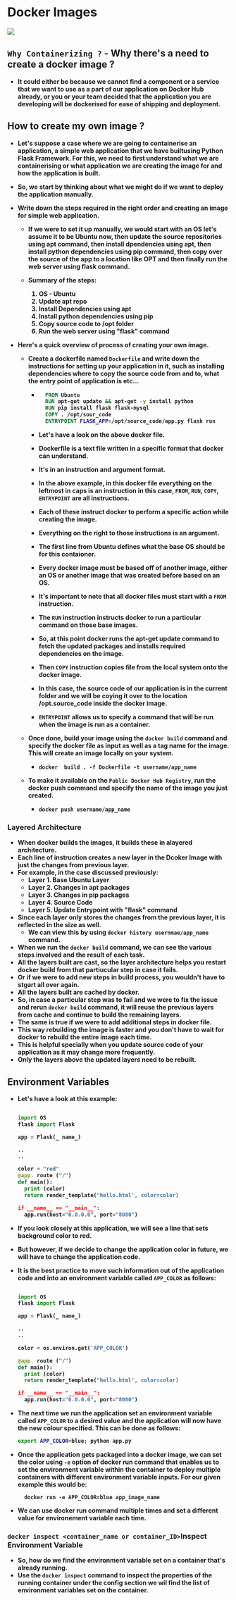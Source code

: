 <p align="justify">
<strong>

# Docker Images

![](https://github.com/amandewatnitrr/docker-tutorial/blob/master/imgs/docker-in.png)

## `Why Containerizing ?` - Why there's a need to create a docker image ?

- It could either be because we cannot find a component or a service that we want to use as a part of our application on Docker Hub already, or you or your team decided that the application you are developing will be dockerised for ease of shipping and deployment.

## How to create my own image ?

- Let's suppose a case where we are going to containerise an application, a simple web application that we have builtusing Python Flask Framework. For this, we need to first understand what we are containerising or what application we are creating the image for and how the application is built.
- So, we start by thinking about what we might do if we want to deploy the application manually.
- Write down the steps required in the right order and creating an image for simple web application.
  - If we were to set it up manually, we would start with an OS let's assume it to be Ubuntu now, then update the source repositories using apt command, then install dpendencies using apt, then install python dependencies using pip command, then copy over the source of the app to a location like OPT and then finally run the web server using flask command.
  
  - Summary of the steps:
    <ol>

    <li>OS - Ubuntu</li>
    <li>Update apt repo</li>
    <li>Install Dependencies using apt</li>
    <li>Install python dependencies using pip</li>
    <li>Copy source code to /opt folder</li>
    <li>Run the web server using "flask" command</li>

    </ol>

- Here's a quick overview of process of creating your own image.
  - Create a dockerfile named `Dockerfile` and write down the instructions for setting up your application in it, such as installing dependencies where to copy the source code from and to, what the entry point of application is etc...

    - ```Dockerfile
        FROM Ubuntu
        RUN apt-get update && apt-get -y install python
        RUN pip install flask flask-mysql
        COPY . /opt/sour_code
        ENTRYPOINT FLASK_APP=/opt/source_code/app.py flask run
      ```

    - Let's have a look on the above docker file.
    - Dockerfile is a text file written in a specific format that docker can understand.
    - It's in an instruction and argument format.
    - In the above example, in this docker file everything on the leftmost in caps is an instruction in this case, `FROM`, `RUN`, `COPY`, `ENTRYPOINT` are all instructions.
    - Each of these instruct docker to perform a specific action while creating the image.
    - Everything on the right to those instructions is an argument.
    - The first line from Ubuntu defines what the base OS should be for this contaioner.
    - Every docker image must be based off of another image, either an OS or another image that was created before based on an OS.
    - It's important to note that all docker files must start with a `FROM` instruction.
    - The `RUN` instruction instructs docker to run a particular command on those base images.
    - So, at this point docker runs the apt-get update command to fetch the updated packages and installs required dependencies on the image. 
    - Then `COPY` instruction copies file from the local system onto the docker image.
    - In this case, the source code of our  application is in the current folder and we will be coying it over to the location /opt.source_code inside the docker image.
    - `ENTRYPOINT` allows us to specify a command that will be run when the image is run as a container.

  - Once done, build your image using the `docker build` command and specify the docker file as input as well as a tag name for the image. This will create an image locally on your system.
    - `docker  build . -f Dockerfile -t username/app_name`
  - To make it available on the `Public Docker Hub Registry`, run the docker push command and specify the name of the image you just created.
    - `docker push username/app_name`

### Layered Architecture

- When docker builds the images, it builds these in alayered architecture.
- Each line of instruction creates a new layer in the Dcoker Image with just the changes from previous layer. 
- For example, in the case discussed previously:
  - Layer 1. Base Ubuntu Layer
  - Layer 2. Changes in apt packages
  - Layer 3. Changes in pip packages
  - Layer 4. Source Code
  - Layer 5. Update Entrypoint with "flask" command
- Since each layer only stores the changes from the previous layer, it is reflected in the size as well.
  - We can view this by using `docker history usernmae/app_name` command.
- When we run the `docker build` command, we can see the various steps involved and the result of each task.
- All the layers built are cast, so the layer architecture helps you restart docker build from that partiucular step in case it fails.
- Or if we were to add new steps in build process, you wouldn't have to stgart all over again.
- All the layers built are cached by docker.
- So, in case a particular step was to fail and we were to fix the issue and rerun `docker build` command, it will reuse the previous layers from cache and continue to build the remaining layers.
- The same is true if we were to add additional steps in docker file.
- This way rebuilding the image is faster and you don't have to wait for docker to rebuild the entire image each time.
- This is helpful specially when you update source code of your application as it may change more frequently.
- Only the layers above the updated layers need to be rebuilt.

## Environment Variables

- Let's have a look at this example:

  ```python
  
  import OS
  flask import Flask

  app = Flask(_ name_)

  ..
  ..

  color = "red"
  @app. route ("/")
  def main():
    print (color)
    return render_template("hello.html', color=color)
  
  if __name__ == "__main__":
    app.run(host="0.0.0.0", port="8080")

  ```

- If you look closely at this application, we will see a line that sets background color to red.
- But however, if we decide to change the application color in future, we will have to change the application code.
- It is the best practice to move such information out of the application code and into an environment variable called `APP_COLOR` as follows:

  ```python
  
  import OS
  flask import Flask

  app = Flask(_ name_)

  ..
  ..

  color = os.environ.get('APP_COLOR')

  @app. route ("/")
  def main():
    print (color)
    return render_template("hello.html', color=color)
  
  if __name__ == "__main__":
    app.run(host="0.0.0.0", port="8080")

  ```

- The next time we run the application set an environment variable called `APP_COLOR` to a desired value and the application will now have the new colour specified. This can be done as follows:
  
  ```bash
  export APP_COLOR=blue; python app.py
  ```
  
- Once the application gets packaged into a docker image, we can set the color using `-e` option of docker run command that enables us to set the environment variable within the container to deploy multiple containers with different environment variable inputs. For our given example this would be:

  ```docker
    docker run -e APP_COLOR=blue app_image_name
  ```

- We can use docker run command multiple times and set a different value for environement variable each time.

### `docker inspect <container_name or container_ID>`Inspect Environment Variable

- So, how do we find the environment variable set on a container that's already running.
- Use the `docker inspect` command to inspect the properties of the running container under the config section we wil find the list of environment variables set on the container.

</strong>
</p>

